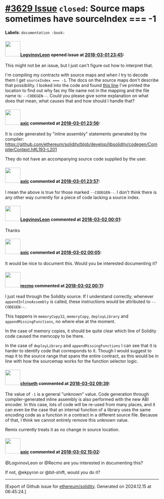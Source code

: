 # [\#3629 Issue](https://github.com/ethereum/solidity/issues/3629) `closed`: Source maps sometimes have sourceIndex === -1
**Labels**: `documentation :book:`


#### <img src="https://avatars.githubusercontent.com/u/6204356?u=38d3259e570a464c8ba980fe6d560df36010d299&v=4" width="50">[LogvinovLeon](https://github.com/LogvinovLeon) opened issue at [2018-03-01 23:45](https://github.com/ethereum/solidity/issues/3629):

This might not be an issue, but I just can't figure out how to interpret that.

I'm compiling my contracts with source maps and when I try to decode them I get `sourceIndex === -1`. The docs on the source maps don't describe that possibility. I looked into the code and found [this line](https://github.com/ethereum/solidity/blob/develop/libsolidity/interface/CompilerStack.cpp#L880)
I've printed the location to find out why fas my file name not in the mapping and the file name is: `--CODEGEN--`.  Could you please give some explanation on what does that mean, what causes that and how should I handle that?

#### <img src="https://avatars.githubusercontent.com/u/20340?v=4" width="50">[axic](https://github.com/axic) commented at [2018-03-01 23:56](https://github.com/ethereum/solidity/issues/3629#issuecomment-369773098):

It is code generated by "inline assembly" statements generated by the compiler: https://github.com/ethereum/solidity/blob/develop/libsolidity/codegen/CompilerContext.h#L193-L201

They do not have an accompanying source code supplied by the user.

#### <img src="https://avatars.githubusercontent.com/u/20340?v=4" width="50">[axic](https://github.com/axic) commented at [2018-03-01 23:57](https://github.com/ethereum/solidity/issues/3629#issuecomment-369773338):

I mean the above is true for those marked `--CODEGEN--`. I don't think there is any other way currently for a piece of code lacking a source index.

#### <img src="https://avatars.githubusercontent.com/u/6204356?u=38d3259e570a464c8ba980fe6d560df36010d299&v=4" width="50">[LogvinovLeon](https://github.com/LogvinovLeon) commented at [2018-03-02 00:01](https://github.com/ethereum/solidity/issues/3629#issuecomment-369773954):

Thanks

#### <img src="https://avatars.githubusercontent.com/u/20340?v=4" width="50">[axic](https://github.com/axic) commented at [2018-03-02 00:05](https://github.com/ethereum/solidity/issues/3629#issuecomment-369774833):

It would be nice to document this. Would you be interested documenting it?

#### <img src="https://avatars.githubusercontent.com/u/4532328?u=db65d77fd630be1159b22b0bc64246e65af05609&v=4" width="50">[recmo](https://github.com/recmo) commented at [2018-03-02 00:11](https://github.com/ethereum/solidity/issues/3629#issuecomment-369775992):

I just read through the Solidity source. If I understand correctly, whenever `appendInlineAssembly` is called, these instructions would be attributed to `--CODEGEN--`.

This happens in `memoryCopy32`, `memoryCopy`, `deployLibrary` and `appendMissingFunctions`, no where else at the moment.

In the case of memory copies, it should be quite clear which line of Solidity code caused the memcopy to be there.

In the case of `deployLibrary` and `appendMissingFunctions` I can see that it is harder to identify code that corresponds to it. Though I would suggest to map it to the source range that spans the entire contract, as this would be in line with how the sourcemap works for the function selector logic.

#### <img src="https://avatars.githubusercontent.com/u/9073706?v=4" width="50">[chriseth](https://github.com/chriseth) commented at [2018-03-02 09:39](https://github.com/ethereum/solidity/issues/3629#issuecomment-369872387):

The value of `-1` is a general "unknown" value. Code generation through compiler-generated inline assembly is also performed with the new ABI encoder. In this case, lots of code will be re-used from many places, and it can even be the case that an internal function of a library uses the same encoding code as a function in a contract in a different source file. Because of that, I think we cannot entirely remove this unknown value.

Remix currently treats it as no change in source location.

#### <img src="https://avatars.githubusercontent.com/u/20340?v=4" width="50">[axic](https://github.com/axic) commented at [2018-03-02 15:02](https://github.com/ethereum/solidity/issues/3629#issuecomment-369944481):

@LogvinovLeon or @Recmo are you interested in documenting this?

If not, @ekpyron or @bit-shift, would you do it?


-------------------------------------------------------------------------------



[Export of Github issue for [ethereum/solidity](https://github.com/ethereum/solidity). Generated on 2024.12.15 at 06:45:24.]
